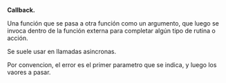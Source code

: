 **Callback.**

Una función que se pasa a otra función como un argumento, que luego se invoca dentro de la función externa para completar algún tipo de rutina o acción.

Se suele usar en llamadas asincronas.

Por convencion, el error es el primer parametro que se indica, y luego los vaores a pasar.

